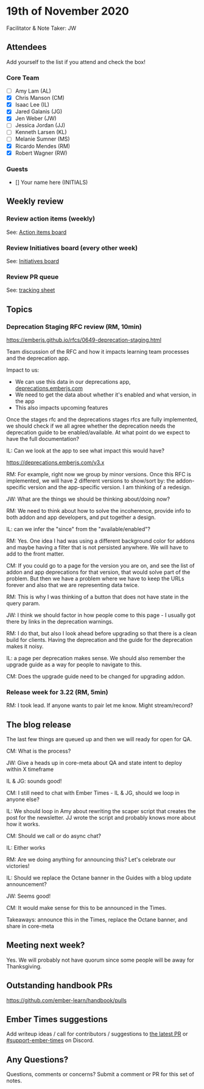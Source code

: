 # 19th of November 2020

Facilitator & Note Taker: JW

## Attendees

Add yourself to the list if you attend and check the box!

### Core Team
- [ ] Amy Lam (AL)
- [x] Chris Manson (CM)
- [x] Isaac Lee (IL)
- [x] Jared Galanis (JG)
- [x] Jen Weber (JW)
- [ ] Jessica Jordan (JJ)
- [ ] Kenneth Larsen (KL)
- [ ] Melanie Sumner (MS)
- [x] Ricardo Mendes (RM)
- [x] Robert Wagner (RW)

### Guests
- [] Your name here (INITIALS)

## Weekly review

### Review action items (weekly)
See: [Action items board](https://github.com/orgs/ember-learn/projects/47)

### Review Initiatives board (every other week)
See: [Initiatives board](https://github.com/orgs/ember-learn/projects/33)

### Review PR queue
See: [tracking sheet](https://docs.google.com/spreadsheets/d/1sPyN9z9wZMpTNwqCfa6R9QSPZkIW4iQd-H4gZC7ILLk/edit#gid=2035777454)

## Topics

### Deprecation Staging RFC review (RM, 10min)
https://emberjs.github.io/rfcs/0649-deprecation-staging.html

Team discussion of the RFC and how it impacts learning team processes and the deprecation app.

Impact to us:
- We can use this data in our deprecations app, [deprecations.emberjs.com](https://deprecations.emberjs.com)
- We need to get the data about whether it's enabled and what version, in the app
- This also impacts upcoming features

Once the stages rfc and the deprecations stages rfcs are fully implemented, we should check if we all agree whether the deprecation needs the deprecation guide to be enabled/available. At what point do we expect to have the full documentation?

IL: Can we look at the app to see what impact this would have?

https://deprecations.emberjs.com/v3.x

RM: For example, right now we group by minor versions. Once this RFC is implemented, we will have 2 different versions to show/sort by: the addon-specific version and the app-specific version. I am thinking of a redesign.

JW: What are the things we should be thinking about/doing now?

RM: We need to think about how to solve the incoherence, provide info to both addon and app developers, and put together a design.

IL: can we infer the "since" from the "available/enabled"?

RM: Yes. One idea I had was using a different background color for addons and maybe having a filter that is not persisted anywhere. We will have to add to the front matter.

CM: If you could go to a page for the version you are on, and see the list of addon and app deprecations for that version, that would solve part of the problem. But then we have a problem where we have to keep the URLs forever and also that we are representing data twice.

RM: This is why I was thinking of a button that does not have state in the query param.

JW: I think we should factor in how people come to this page - I usually got there by links in the deprecation warnings.

RM: I do that, but also I look ahead before upgrading so that there is a clean build for clients. Having the deprecation and the guide for the deprecation makes it noisy.

IL: a page per deprecation makes sense. We should also remember the upgrade guide as a way for people to navigate to this.

CM: Does the upgrade guide need to be changed for upgrading addon.

### Release week for 3.22 (RM, 5min)
RM: I took lead. If anyone wants to pair let me know. Might stream/record?

<!-- If you would like to add a topic to the agenda please add a suggestion to the PR using the following format: -->
<!-- ### Your topic (INITIALS, expected duration in minutes) -->
<!-- replace with topic -->
<!-- replace with topic -->
<!-- replace with topic -->
<!-- replace with topic -->
<!-- replace with topic -->

## The blog release

The last few things are queued up and then we will ready for open for QA.

CM: What is the process?

JW: Give a heads up in core-meta about QA and state intent to deploy within X timeframe

IL & JG: sounds good!

CM: I still need to chat with Ember Times - IL & JG, should we loop in anyone else?

IL: We should loop in Amy about rewriting the scaper script that creates the post for the newsletter. JJ wrote the script and probably knows more about how it works.

CM: Should we call or do async chat?

IL: Either works

RM: Are we doing anything for announcing this? Let's celebrate our victories!

IL: Should we replace the Octane banner in the Guides with a blog update announcement?

JW: Seems good!

CM: It would make sense for this to be announced in the Times.

Takeaways: announce this in the Times, replace the Octane banner, and share in core-meta

## Meeting next week?

Yes. We will probably not have quorum since some people will be away for Thanksgiving.

## Outstanding handbook PRs
https://github.com/ember-learn/handbook/pulls

## Ember Times suggestions
Add writeup ideas / call for contributors / suggestions to [the latest PR](https://github.com/ember-learn/ember-blog/pulls?q=is%3Aopen+is%3Apr+label%3A%22%F0%9F%97%9E+embertimes%22%20or%20#support-ember-times) or [#support-ember-times](https://discordapp.com/channels/480462759797063690/485450546887786506) on Discord.

## Any Questions?
Questions, comments or concerns? Submit a comment or PR for this set of notes.
